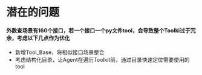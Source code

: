 # 潜在的问题

#### 外数查场景有160个接口，若一个接口一个py文件tool，会导致整个Toolki过于冗余，考虑以下几点作为优化

- 新增Tool_Base，将相似接口场景整合
- 考虑结构化目录，让Agent在遍历Toolkit前，通过目录快速定位需要使用的tool